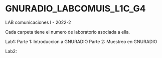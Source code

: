 # GNURADIO_LABCOMUIS_L1C_G4
LAB comunicaciones l - 2022-2

Cada carpeta tiene el numero de laboratorio asociada a ella.

Lab1: 
   Parte 1:  Introduccion a GNURADIO
   Parte 2:  Muestreo en GNURADIO

Lab2:

